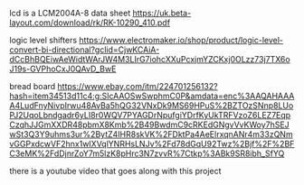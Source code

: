 lcd is a LCM2004A-8 data sheet https://uk.beta-layout.com/download/rk/RK-10290_410.pdf

logic level shifters https://www.electromaker.io/shop/product/logic-level-convert-bi-directional?gclid=CjwKCAiA-dCcBhBQEiwAeWidtWArJW4M3LIrG7iohcXXuPcxjmYZCKxj0OLzz73j7TX6oJ19s-GVPhoCxJ0QAvD_BwE

bread board https://www.ebay.com/itm/224701256132?hash=item34513d11c4:g:SIcAAOSwSwphmC0P&amdata=enc%3AAQAHAAAA4LudFnyNivpIrwu48AvBa5hQG32VNxDk9MS69HPuS%2BZTOzSNnp8LUoPJ2UqoLbndgadr6yLI8r0WQV7PYAGDrNpufgiYDrfKyUkTRFVzoZ6LEZ7EqpCzqhJJGmXXDR48pbmX8Kmb%2B49BwdmC9cRKEdGNgvVvKWoy7hSEJwSt3Q3Y9uhms3ur%2BytZ4IHR8skVK%2FDktPa4AeElrxqnANr4m33zQNmvGGPxdcwVF2hnx1wIXVqlYNRHsLNJv%2Fd78dGqU92Twz%2Bjf%2F%2BFC3eMK%2FdDjnrZoY7m5lzK8pHrc3N7zvvR%7Ctkp%3ABk9SR8ibh_SfYQ

there is a youtube video that goes along with this project 
